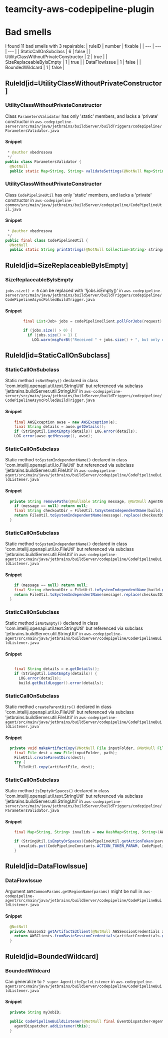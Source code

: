 # teamcity-aws-codepipeline-plugin 
 
# Bad smells
I found 11 bad smells with 3 repairable:
| ruleID | number | fixable |
| --- | --- | --- |
| StaticCallOnSubclass | 6 | false |
| UtilityClassWithoutPrivateConstructor | 2 | true |
| SizeReplaceableByIsEmpty | 1 | true |
| DataFlowIssue | 1 | false |
| BoundedWildcard | 1 | false |
## RuleId[id=UtilityClassWithoutPrivateConstructor]
### UtilityClassWithoutPrivateConstructor
Class `ParametersValidator` has only 'static' members, and lacks a 'private' constructor
in `aws-codepipeline-server/src/main/java/jetbrains/buildServer/buildTriggers/codepipeline/ParametersValidator.java`
#### Snippet
```java
 * @author vbedrosova
 */
public class ParametersValidator {
  @NotNull
  public static Map<String, String> validateSettings(@NotNull Map<String, String> params, boolean acceptReferences) {
```

### UtilityClassWithoutPrivateConstructor
Class `CodePipelineUtil` has only 'static' members, and lacks a 'private' constructor
in `aws-codepipeline-common/src/main/java/jetbrains/buildServer/codepipeline/CodePipelineUtil.java`
#### Snippet
```java
 * @author vbedrosova
 */
public final class CodePipelineUtil {
  @NotNull
  public static String printStrings(@NotNull Collection<String> strings) {
```

## RuleId[id=SizeReplaceableByIsEmpty]
### SizeReplaceableByIsEmpty
`jobs.size() > 0` can be replaced with '!jobs.isEmpty()'
in `aws-codepipeline-server/src/main/java/jetbrains/buildServer/buildTriggers/codepipeline/CodePipelineAsyncPolledBuildTrigger.java`
#### Snippet
```java
        final List<Job> jobs = codePipelineClient.pollForJobs(request).getJobs();

        if (jobs.size() > 0) {
          if (jobs.size() > 1) {
            LOG.warn(msgForBt("Received " + jobs.size() + ", but only one was expected. Will process only the first job", context.getBuildType()));
```

## RuleId[id=StaticCallOnSubclass]
### StaticCallOnSubclass
Static method `isNotEmpty()` declared in class 'com.intellij.openapi.util.text.StringUtil' but referenced via subclass 'jetbrains.buildServer.util.StringUtil'
in `aws-codepipeline-server/src/main/java/jetbrains/buildServer/buildTriggers/codepipeline/CodePipelineAsyncPolledBuildTrigger.java`
#### Snippet
```java
    final AWSException awse = new AWSException(e);
    final String details = awse.getDetails();
    if (StringUtil.isNotEmpty(details)) LOG.error(details);
    LOG.error(awse.getMessage(), awse);

```

### StaticCallOnSubclass
Static method `toSystemIndependentName()` declared in class 'com.intellij.openapi.util.io.FileUtil' but referenced via subclass 'jetbrains.buildServer.util.FileUtil'
in `aws-codepipeline-agent/src/main/java/jetbrains/buildServer/codepipeline/CodePipelineBuildListener.java`
#### Snippet
```java
  private String removePaths(@Nullable String message, @NotNull AgentRunningBuild build) {
    if (message == null) return null;
    final String checkoutDir = FileUtil.toSystemIndependentName(build.getCheckoutDirectory().getAbsolutePath());
    return FileUtil.toSystemIndependentName(message).replace(checkoutDir + "/", StringUtil.EMPTY).replace(checkoutDir, StringUtil.EMPTY);
  }
```

### StaticCallOnSubclass
Static method `toSystemIndependentName()` declared in class 'com.intellij.openapi.util.io.FileUtil' but referenced via subclass 'jetbrains.buildServer.util.FileUtil'
in `aws-codepipeline-agent/src/main/java/jetbrains/buildServer/codepipeline/CodePipelineBuildListener.java`
#### Snippet
```java
    if (message == null) return null;
    final String checkoutDir = FileUtil.toSystemIndependentName(build.getCheckoutDirectory().getAbsolutePath());
    return FileUtil.toSystemIndependentName(message).replace(checkoutDir + "/", StringUtil.EMPTY).replace(checkoutDir, StringUtil.EMPTY);
  }

```

### StaticCallOnSubclass
Static method `isNotEmpty()` declared in class 'com.intellij.openapi.util.text.StringUtil' but referenced via subclass 'jetbrains.buildServer.util.StringUtil'
in `aws-codepipeline-agent/src/main/java/jetbrains/buildServer/codepipeline/CodePipelineBuildListener.java`
#### Snippet
```java

    final String details = e.getDetails();
    if (StringUtil.isNotEmpty(details)) {
      LOG.error(details);
      build.getBuildLogger().error(details);
```

### StaticCallOnSubclass
Static method `createParentDirs()` declared in class 'com.intellij.openapi.util.io.FileUtil' but referenced via subclass 'jetbrains.buildServer.util.FileUtil'
in `aws-codepipeline-agent/src/main/java/jetbrains/buildServer/codepipeline/CodePipelineBuildListener.java`
#### Snippet
```java
  private void makeArtifactCopy(@NotNull File inputFolder, @NotNull File artifactFile, @NotNull String path, @NotNull AgentRunningBuild build) {
    final File dest = new File(inputFolder, path);
    FileUtil.createParentDirs(dest);
    try {
      FileUtil.copy(artifactFile, dest);
```

### StaticCallOnSubclass
Static method `isEmptyOrSpaces()` declared in class 'com.intellij.openapi.util.text.StringUtil' but referenced via subclass 'jetbrains.buildServer.util.StringUtil'
in `aws-codepipeline-server/src/main/java/jetbrains/buildServer/buildTriggers/codepipeline/ParametersValidator.java`
#### Snippet
```java
    final Map<String, String> invalids = new HashMap<String, String>(AWSCommonParams.validate(params, acceptReferences));

    if (StringUtil.isEmptyOrSpaces(CodePipelineUtil.getActionToken(params))) {
      invalids.put(CodePipelineConstants.ACTION_TOKEN_PARAM, CodePipelineConstants.ACTION_TOKEN_LABEL + " parameter must not be empty");
    }
```

## RuleId[id=DataFlowIssue]
### DataFlowIssue
Argument `AWSCommonParams.getRegionName(params)` might be null
in `aws-codepipeline-agent/src/main/java/jetbrains/buildServer/codepipeline/CodePipelineBuildListener.java`
#### Snippet
```java
  @NotNull
  private AmazonS3 getArtifactS3Client(@NotNull AWSSessionCredentials artifactCredentials, @NotNull Map<String, String> params) {
    return AWSClients.fromBasicSessionCredentials(artifactCredentials.getAccessKeyId(), artifactCredentials.getSecretAccessKey(), artifactCredentials.getSessionToken(), AWSCommonParams.getRegionName(params)).createS3Client();
  }

```

## RuleId[id=BoundedWildcard]
### BoundedWildcard
Can generalize to `? super AgentLifeCycleListener`
in `aws-codepipeline-agent/src/main/java/jetbrains/buildServer/codepipeline/CodePipelineBuildListener.java`
#### Snippet
```java
  private String myJobID;

  public CodePipelineBuildListener(@NotNull final EventDispatcher<AgentLifeCycleListener> agentDispatcher) {
    agentDispatcher.addListener(this);
  }
```

